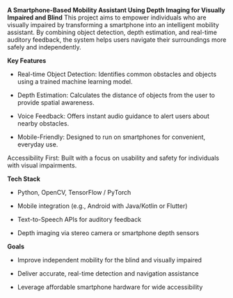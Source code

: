 **A Smartphone-Based Mobility Assistant Using Depth Imaging for Visually Impaired and Blind**
This project aims to empower individuals who are visually impaired by transforming a smartphone into an intelligent mobility assistant. By combining object detection, depth estimation, and real-time auditory feedback, the system helps users navigate their surroundings more safely and independently.

**Key Features**

- Real-time Object Detection: Identifies common obstacles and objects using a trained machine learning model.

- Depth Estimation: Calculates the distance of objects from the user to provide spatial awareness.

- Voice Feedback: Offers instant audio guidance to alert users about nearby obstacles.

- Mobile-Friendly: Designed to run on smartphones for convenient, everyday use.

Accessibility First: Built with a focus on usability and safety for individuals with visual impairments.

**Tech Stack**

- Python, OpenCV, TensorFlow / PyTorch

- Mobile integration (e.g., Android with Java/Kotlin or Flutter)

- Text-to-Speech APIs for auditory feedback

- Depth imaging via stereo camera or smartphone depth sensors

**Goals**

- Improve independent mobility for the blind and visually impaired

- Deliver accurate, real-time detection and navigation assistance

- Leverage affordable smartphone hardware for wide accessibility
